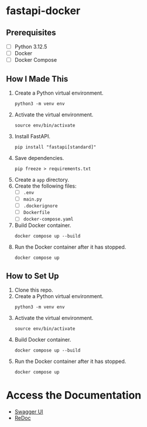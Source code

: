 # fastapi-docker
## Prerequisites
- [ ] Python 3.12.5
- [ ] Docker
- [ ] Docker Compose
## How I Made This
1. Create a Python virtual environment.
	```
	python3 -m venv env
	```
2. Activate the virtual environment.
	```
	source env/bin/activate
	```
3. Install FastAPI.
	```
	pip install "fastapi[standard]"
	```
4. Save dependencies.
	```
	pip freeze > requirements.txt
	```
5. Create a `app` directory.
6. Create the following files:
	- [ ] `.env`
	- [ ] `main.py`
	- [ ] `.dockerignore`
	- [ ] `Dockerfile`
	- [ ] `docker-compose.yaml`
7. Build Docker container.
	```
	docker compose up --build
	```
8. Run the Docker container after it has stopped.
	```
	docker compose up
	```
## How to Set Up
1. Clone this repo.
2. Create a Python virtual environment.
	```
	python3 -m venv env
	```
3. Activate the virtual environment.
	```
	source env/bin/activate
	```
4. Build Docker container.
	```
	docker compose up --build
	```
5. Run the Docker container after it has stopped.
	```
	docker compose up
	```
# Access the Documentation
* [Swagger UI](http://localhost:8000/docs)
* [ReDoc](http://localhost:8000/redoc)